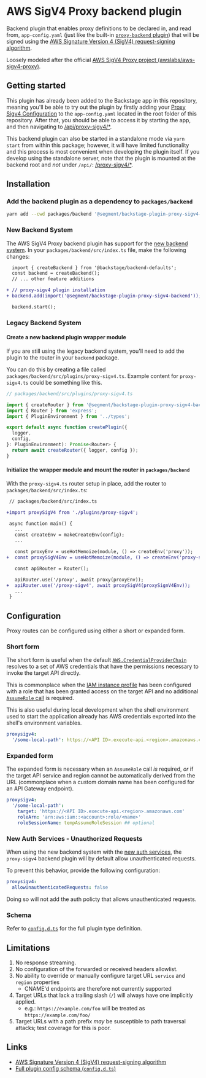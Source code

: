 # AWS SigV4 Proxy backend plugin

Backend plugin that enables proxy definitions to be declared in, and read from, `app-config.yaml` (just like the
built-in [`proxy-backend` plugin][1]) that will be signed using the [AWS Signature Version 4 (SigV4) request-signing
algorithm][2].

Loosely modeled after the official [AWS SigV4 Proxy project (awslabs/aws-sigv4-proxy)][3].

## Getting started

This plugin has already been added to the Backstage app in this repository, meaning you'll be able to try out
the plugin by firstly adding your [Proxy Sigv4 Configuration](#configuration) to the `app-config.yaml` located in
the root folder of this repository. After that, you should be able to access it by starting the app, and then navigating
to [/api/proxy-sigv4/\*](http://localhost:7007/api/proxy-sigv4/*).

This backend plugin can also be started in a standalone mode via `yarn start` from within this package; however, it will
have limited functionality and this process is most convenient when developing the plugin itself. If you develop using
the standalone server, note that the plugin is mounted at the backend root and _not_ under `/api/`:
[/proxy-sigv4/\*](http://localhost:7007/proxy-sigv4/*).

## Installation

### Add the backend plugin as a dependency to `packages/backend`

```sh
yarn add --cwd packages/backend '@segment/backstage-plugin-proxy-sigv4-backend'
```

### New Backend System

The AWS SigV4 Proxy backend plugin has support for the [new backend system](https://backstage.io/docs/backend-system/). In your `packages/backend/src/index.ts` file, make the following changes:

```diff
  import { createBackend } from '@backstage/backend-defaults';
  const backend = createBackend();
  // ... other feature additions

+ // proxy-sigv4 plugin installation
+ backend.add(import('@segment/backstage-plugin-proxy-sigv4-backend'));

  backend.start();
```

### Legacy Backend System

#### Create a new backend plugin wrapper module

If you are still using the legacy backend system, you'll need to add the plugin to the router in your `backend` package.

You can do this by creating a file called `packages/backend/src/plugins/proxy-sigv4.ts`. Example content for
`proxy-sigv4.ts` could be something like this.

```ts
// packages/backend/src/plugins/proxy-sigv4.ts

import { createRouter } from '@segment/backstage-plugin-proxy-sigv4-backend';
import { Router } from 'express';
import { PluginEnvironment } from '../types';

export default async function createPlugin({
  logger,
  config,
}: PluginEnvironment): Promise<Router> {
  return await createRouter({ logger, config });
}
```

#### Initialize the wrapper module and mount the router in `packages/backend`

With the `proxy-sigv4.ts` router setup in place, add the router to `packages/backend/src/index.ts`:

```diff
 // packages/backend/src/index.ts

+import proxySigV4 from './plugins/proxy-sigv4';

 async function main() {
   ...
   const createEnv = makeCreateEnv(config);
   ...

   const proxyEnv = useHotMemoize(module, () => createEnv('proxy'));
+  const proxySigV4Env = useHotMemoize(module, () => createEnv('proxy-sigv4'));

   const apiRouter = Router();

   apiRouter.use('/proxy', await proxy(proxyEnv));
+  apiRouter.use('/proxy-sigv4', await proxySigV4(proxySignV4Env));
   ...
 }
```

## Configuration

Proxy routes can be configured using either a short or expanded form.

### Short form

The short form is useful when the default [`AWS.CredentialProviderChain`][4] resolves to a set of AWS credentials that
have the permissions necessary to invoke the target API directly.

This is commonplace when the [IAM instance profile][5] has been configured with a role that has been granted access on
the target API and no additional [`AssumeRole` call][6] is required.

This is also useful during local development when the shell environment used to start the application already has AWS
credentials exported into the shell's environment variables.

```yaml
proxysigv4:
  '/some-local-path': https://<API ID>.execute-api.<region>.amazonaws.com
```

### Expanded form

The expanded form is necessary when an `AssumeRole` call _is_ required, _or_ if the target API service and region cannot
be automatically derived from the URL (commonplace when a custom domain name has been configured for an API Gateway
endpoint).

```yaml
proxysigv4:
  '/some-local-path':
    target: 'https://<API ID>.execute-api.<region>.amazonaws.com'
    roleArn: 'arn:aws:iam::<account>:role/<name>'
    roleSessionName: tempAssumeRoleSession ## optional
```

### New Auth Services - Unauthorized Requests

When using the new backend system with the [new auth services](https://backstage.io/docs/tutorials/auth-service-migration/), the `proxy-sigv4` backend plugin will by default allow unauthenticated requests.

To prevent this behavior, provide the following configuration:

```yaml
proxysigv4:
  allowUnauthenticatedRequests: false
```

Doing so will not add the auth policty that allows unauthenticated requests.

### Schema

Refer to [`config.d.ts`][7] for the full plugin type definition.

## Limitations

1. No response streaming.
1. No configuration of the forwarded or received headers allowlist.
1. No ability to override or manually configure target URL `service` and `region` properties
   - CNAME'd endpoints are therefore not currently supported
1. Target URLs that lack a trailing slash (`/`) will always have one implicitly applied.
   - e.g.: `https://example.com/foo` will be treated as `https://example.com/foo/`
1. Target URLs with a path prefix _may_ be susceptible to path traversal attacks; test coverage for this is poor.

## Links

- [AWS Signature Version 4 (SigV4) request-signing algorithm][2]
- [Full plugin config schema (`config.d.ts`)][7]

[1]: https://github.com/backstage/backstage/tree/v1.3.1/plugins/proxy-backend
[2]: https://docs.aws.amazon.com/general/latest/gr/signature-version-4.html
[3]: https://github.com/awslabs/aws-sigv4-proxy
[4]: https://docs.aws.amazon.com/AWSJavaScriptSDK/latest/AWS/CredentialProviderChain.html#defaultProviders-property
[5]: https://docs.aws.amazon.com/IAM/latest/UserGuide/id_roles_use_switch-role-ec2_instance-profiles.html
[6]: https://docs.aws.amazon.com/STS/latest/APIReference/API_AssumeRole.html
[7]: ./config.d.ts
